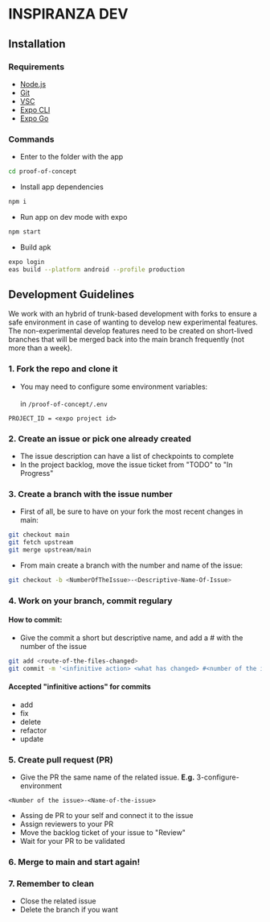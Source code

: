 # INSPIRANZA DEV

## Installation

### Requirements
- [Node.js](https://nodejs.org/en)
- [Git](https://git-scm.com/downloads)
- [VSC](https://code.visualstudio.com/download)
- [Expo CLI](https://docs.expo.dev/more/expo-cli/)
- [Expo Go](https://expo.dev/go)

### Commands

- Enter to the folder with the app
```sh
cd proof-of-concept
```

- Install app dependencies
```sh
npm i
```

- Run app on dev mode with expo
```sh
npm start
```

- Build apk
```sh
expo login
eas build --platform android --profile production
```

## Development Guidelines

We work with an hybrid of trunk-based development with forks to ensure a safe environment in case of wanting to develop new experimental features. The non-experimental develop features need to be created on short-lived branches that will be merged back into the main branch frequently (not more than a week).

### 1. Fork the repo and clone it
- You may need to configure some environment variables:
<br/><br/> in `/proof-of-concept/.env`
```
PROJECT_ID = <expo project id>
```

### 2. Create an issue or pick one already created

- The issue description can have a list of checkpoints to complete
- In the project backlog, move the issue ticket from "TODO" to "In Progress"

### 3. Create a branch with the issue number

- First of all, be sure to have on your fork the most recent changes in main:
```sh
git checkout main
git fetch upstream
git merge upstream/main
```

- From main create a branch with the number and name of the issue:
```sh
git checkout -b <NumberOfTheIssue>-<Descriptive-Name-Of-Issue>
```

### 4. Work on your branch, commit regulary

#### How to commit:

- Give the commit a short but descriptive name, and add a # with the number of the issue

```sh
git add <route-of-the-files-changed>
git commit -m '<infinitive action> <what has changed> #<number of the issue>'
```

#### Accepted "infinitive actions" for commits
- add
- fix
- delete
- refactor
- update

### 5. Create pull request (PR)
- Give the PR the same name of the related issue. **E.g.** 3-configure-environment
``` 
<Number of the issue>-<Name-of-the-issue>
```
- Assing de PR to your self and connect it to the issue 
- Assign reviewers to your PR
- Move the backlog ticket of your issue to "Review"
- Wait for your PR to be validated

### 6. Merge to main and start again!

### 7. Remember to clean
- Close the related issue
- Delete the branch if you want

